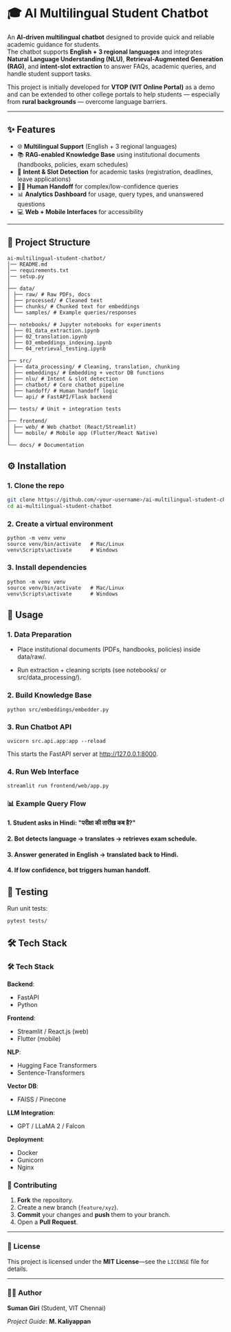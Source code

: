 # 🎓 AI Multilingual Student Chatbot

An **AI-driven multilingual chatbot** designed to provide quick and reliable academic guidance for students.  
The chatbot supports **English + 3 regional languages** and integrates **Natural Language Understanding (NLU)**, **Retrieval-Augmented Generation (RAG)**, and **intent-slot extraction** to answer FAQs, academic queries, and handle student support tasks.  

This project is initially developed for **VTOP (VIT Online Portal)** as a demo and can be extended to other college portals to help students — especially from **rural backgrounds** — overcome language barriers.

---

## ✨ Features
- 🌐 **Multilingual Support** (English + 3 regional languages)  
- 📚 **RAG-enabled Knowledge Base** using institutional documents (handbooks, policies, exam schedules)  
- 🎯 **Intent & Slot Detection** for academic tasks (registration, deadlines, leave applications)  
- 👨‍🏫 **Human Handoff** for complex/low-confidence queries  
- 📊 **Analytics Dashboard** for usage, query types, and unanswered questions  
- 💻 **Web + Mobile Interfaces** for accessibility  

---

## 📂 Project Structure

```
ai-multilingual-student-chatbot/
│── README.md
│── requirements.txt
│── setup.py
│
├── data/
│ ├── raw/ # Raw PDFs, docs
│ ├── processed/ # Cleaned text
│ ├── chunks/ # Chunked text for embeddings
│ └── samples/ # Example queries/responses
│
├── notebooks/ # Jupyter notebooks for experiments
│ ├── 01_data_extraction.ipynb
│ ├── 02_translation.ipynb
│ ├── 03_embeddings_indexing.ipynb
│ └── 04_retrieval_testing.ipynb
│
├── src/
│ ├── data_processing/ # Cleaning, translation, chunking
│ ├── embeddings/ # Embedding + vector DB functions
│ ├── nlu/ # Intent & slot detection
│ ├── chatbot/ # Core chatbot pipeline
│ ├── handoff/ # Human handoff logic
│ └── api/ # FastAPI/Flask backend
│
├── tests/ # Unit + integration tests
│
├── frontend/
│ ├── web/ # Web chatbot (React/Streamlit)
│ └── mobile/ # Mobile app (Flutter/React Native)
│
└── docs/ # Documentation
```

## ⚙️ Installation

### 1. Clone the repo
```bash
git clone https://github.com/<your-username>/ai-multilingual-student-chatbot.git
cd ai-multilingual-student-chatbot
```

### 2. Create a virtual environment

```
python -m venv venv
source venv/bin/activate   # Mac/Linux
venv\Scripts\activate      # Windows
```

### 3. Install dependencies

```
python -m venv venv
source venv/bin/activate   # Mac/Linux
venv\Scripts\activate      # Windows
```

## 🚀 Usage

### 1. Data Preparation

* Place institutional documents (PDFs, handbooks, policies) inside data/raw/.

* Run extraction + cleaning scripts (see notebooks/ or src/data_processing/).

### 2. Build Knowledge Base

```
python src/embeddings/embedder.py
```

### 3. Run Chatbot API

```
uvicorn src.api.app:app --reload
```

This starts the FastAPI server at http://127.0.0.1:8000.

### 4. Run Web Interface

```
streamlit run frontend/web/app.py
```

### 📊 Example Query Flow

#### 1. Student asks in Hindi: "परीक्षा की तारीख कब है?"

#### 2. Bot detects language → translates → retrieves exam schedule.

#### 3. Answer generated in English → translated back to Hindi.

#### 4. If low confidence, bot triggers human handoff.


## 🧪 Testing

Run unit tests:

```
pytest tests/
```

## 🛠️ Tech Stack
### 🛠️ Tech Stack

**Backend**:
* FastAPI
* Python

**Frontend**:
* Streamlit / React.js (web)
* Flutter (mobile)

**NLP**:
* Hugging Face Transformers
* Sentence-Transformers

**Vector DB**:
* FAISS / Pinecone

**LLM Integration**:
* GPT / LLaMA 2 / Falcon

**Deployment**:
* Docker
* Gunicorn
* Nginx


### 🤝 Contributing

1.  **Fork** the repository.
2.  Create a new branch (`feature/xyz`).
3.  **Commit** your changes and **push** them to your branch.
4.  Open a **Pull Request**.

---

### 📜 License

This project is licensed under the **MIT License**—see the `LICENSE` file for details.

---

### 👨‍🎓 Author

**Suman Giri** (Student, VIT Chennai)

*Project Guide*: **M. Kaliyappan**